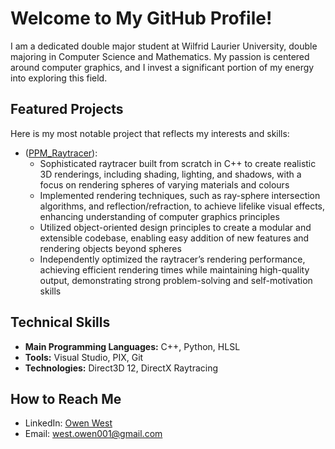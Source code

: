 # Welcome to My GitHub Profile!

I am a dedicated double major student at Wilfrid Laurier University, double majoring in Computer Science and Mathematics. My passion is centered around computer graphics, and I invest a significant portion of my energy into exploring this field.

## Featured Projects

Here is my most notable project that reflects my interests and skills:

- ([PPM_Raytracer](https://github.com/owen-west/PPMRaytracer)):
   - Sophisticated raytracer built from scratch in C++ to create realistic 3D renderings, including
shading, lighting, and shadows, with a focus on rendering spheres of varying materials and colours
   - Implemented rendering techniques, such as ray-sphere intersection algorithms, and reflection/refraction,
to achieve lifelike visual effects, enhancing understanding of computer graphics principles
   - Utilized object-oriented design principles to create a modular and extensible codebase, enabling easy
addition of new features and rendering objects beyond spheres
   - Independently optimized the raytracer’s rendering performance, achieving efficient rendering times while
maintaining high-quality output, demonstrating strong problem-solving and self-motivation skills

## Technical Skills

- **Main Programming Languages:** C++, Python, HLSL
- **Tools:** Visual Studio, PIX, Git
- **Technologies:** Direct3D 12, DirectX Raytracing

## How to Reach Me

- LinkedIn: [Owen West](https://www.linkedin.com/in/owen-west-295bb6197/)
- Email: [west.owen001@gmail.com](mailto:west.owen001@gmail.com)
